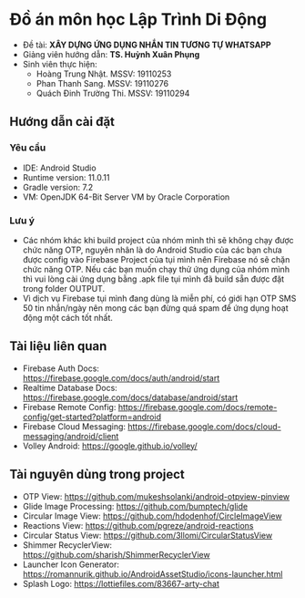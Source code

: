 # Đồ án môn học Lập Trình Di Động
- Đề tài: **XÂY DỰNG ỨNG DỤNG NHẮN TIN TƯƠNG TỰ WHATSAPP**
- Giảng viên hướng dẫn: **TS. Huỳnh Xuân Phụng**
- Sinh viên thực hiện:
	- Hoàng Trung Nhật. MSSV: 19110253
	- Phan Thanh Sang. MSSV: 19110276
	- Quách Đinh Trường Thi. MSSV: 19110294

## Hướng dẫn cài đặt 
### Yêu cầu
- IDE: Android Studio
- Runtime version: 11.0.11
- Gradle version: 7.2
- VM: OpenJDK 64-Bit Server VM by Oracle Corporation
### Lưu ý
- Các nhóm khác khi build project của nhóm mình thì sẽ không chạy được chức năng OTP, nguyên nhân là do Android Studio của 
các bạn chưa được config vào Firebase Project của tụi mình nên Firebase nó sẽ chặn chức năng OTP. Nếu các bạn muốn chạy thử ứng dụng của nhóm mình thì vui lòng cài ứng dụng bằng .apk file tụi mình đã build sẵn được đặt trong folder OUTPUT.
- Vì dịch vụ Firebase tụi mình đang dùng là miễn phí, có giới hạn OTP SMS 50 tin nhắn/ngày nên mong các bạn đừng quá spam để ứng dụng hoạt động một cách tốt nhất.

## Tài liệu liên quan
- Firebase Auth Docs: https://firebase.google.com/docs/auth/android/start
- Realtime Database Docs: https://firebase.google.com/docs/database/android/start
- Firebase Remote Config: https://firebase.google.com/docs/remote-config/get-started?platform=android
- Firebase Cloud Messaging: https://firebase.google.com/docs/cloud-messaging/android/client
- Volley Android: https://google.github.io/volley/
 
## Tài nguyên dùng trong project
- OTP View: https://github.com/mukeshsolanki/android-otpview-pinview
- Glide Image Processing: https://github.com/bumptech/glide
- Circular Image View: https://github.com/hdodenhof/CircleImageView
- Reactions View: https://github.com/pgreze/android-reactions
- Circular Status View: https://github.com/3llomi/CircularStatusView
- Shimmer RecyclerView: https://github.com/sharish/ShimmerRecyclerView
- Launcher Icon Generator: https://romannurik.github.io/AndroidAssetStudio/icons-launcher.html
- Splash Logo: https://lottiefiles.com/83667-arty-chat